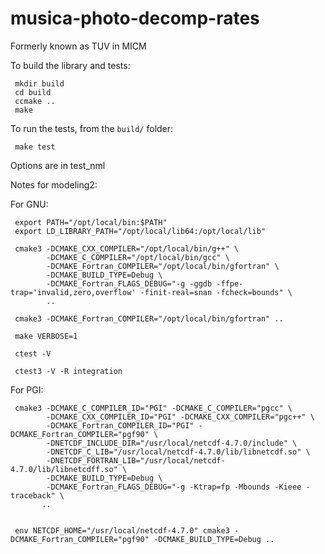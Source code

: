 # musica-photo-decomp-rates
Formerly known as TUV in MICM


To build the library and tests:

```
 mkdir build
 cd build
 ccmake ..
 make
```

To run the tests, from the `build/` folder:

```
 make test
```

Options are in test_nml


Notes for modeling2:

For GNU:

```
 export PATH="/opt/local/bin:$PATH"
 export LD_LIBRARY_PATH="/opt/local/lib64:/opt/local/lib"

 cmake3 -DCMAKE_CXX_COMPILER="/opt/local/bin/g++" \
        -DCMAKE_C_COMPILER="/opt/local/bin/gcc" \
        -DCMAKE_Fortran_COMPILER="/opt/local/bin/gfortran" \
        -DCMAKE_BUILD_TYPE=Debug \
        -DCMAKE_Fortran_FLAGS_DEBUG="-g -ggdb -ffpe-trap='invalid,zero,overflow' -finit-real=snan -fcheck=bounds" \
        ..

 cmake3 -DCMAKE_Fortran_COMPILER="/opt/local/bin/gfortran" ..

 make VERBOSE=1

 ctest -V

 ctest3 -V -R integration

```

For PGI:

```
 cmake3 -DCMAKE_C_COMPILER_ID="PGI" -DCMAKE_C_COMPILER="pgcc" \
        -DCMAKE_CXX_COMPILER_ID="PGI" -DCMAKE_CXX_COMPILER="pgc++" \
        -DCMAKE_Fortran_COMPILER_ID="PGI" -DCMAKE_Fortran_COMPILER="pgf90" \
        -DNETCDF_INCLUDE_DIR="/usr/local/netcdf-4.7.0/include" \
        -DNETCDF_C_LIB="/usr/local/netcdf-4.7.0/lib/libnetcdf.so" \
        -DNETCDF_FORTRAN_LIB="/usr/local/netcdf-4.7.0/lib/libnetcdff.so" \
        -DCMAKE_BUILD_TYPE=Debug \
        -DCMAKE_Fortran_FLAGS_DEBUG="-g -Ktrap=fp -Mbounds -Kieee -traceback" \
       ..


 env NETCDF_HOME="/usr/local/netcdf-4.7.0" cmake3 -DCMAKE_Fortran_COMPILER="pgf90" -DCMAKE_BUILD_TYPE=Debug ..

```
